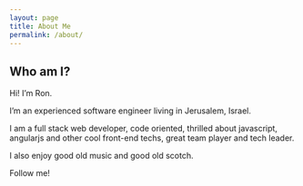 ```yaml
---
layout: page
title: About Me
permalink: /about/
---
```


## Who am I?
Hi! I’m Ron.

I’m an experienced software engineer living in Jerusalem, Israel.

I am a full stack web developer, code oriented,  thrilled about javascript, angularjs and other cool front-end techs, great team player and tech leader.

I also enjoy good old music and good old scotch.

Follow me!
